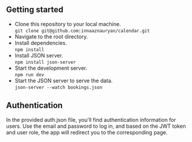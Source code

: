 ## Getting started

- Clone this repository to your local machine.  
```git clone git@github.com:innaaznauryan/calendar.git```
- Navigate to the root directory.
- Install dependencies.  
```npm install```
- Install JSON server.  
```npm install json-server```
- Start the development server.   
```npm run dev```
- Start the JSON server to serve the data.   
```json-server --watch bookings.json```


## Authentication
In the provided auth.json file, you'll find authentication information for users. Use the email and password to log in, and based on the JWT token and user role, the app will redirect you to the corresponding page.

